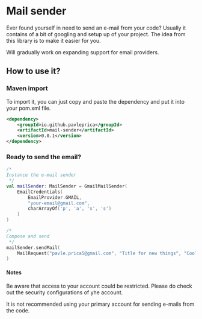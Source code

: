 # Mail sender

Ever found yourself in need to send an e-mail from your code? Usually it contains of a bit of googling and
setup up of your project. The idea from this library is to make it easier for you. 

Will gradually work on expanding support for email providers.

## How to use it?

### Maven import

To import it, you can just copy and paste the dependency and put it into your pom.xml file.

```xml
<dependency>
    <groupId>io.github.pavleprica</groupId>
    <artifactId>mail-sender</artifactId>
    <version>0.0.1</version>
</dependency>
```

### Ready to send the email?

```kotlin
/*
Instance the e-mail sender
 */
val mailSender: MailSender = GmailMailSender(
    EmailCredentials(
        EmailProvider.GMAIL,
        "your-email@gmail.com",
        charArrayOf('p', 'a', 's', 's')
    )
)

/*
Compose and send
 */
mailSender.sendMail(
    MailRequest("pavle.prica5@gmail.com", "Title for new things", "Cool content", emptyList())
)
```

#### Notes
Be aware that access to your account could be restricted. Please do check out the security configurations of yhe account.

It is not recommended using your primary account for sending e-mails from the code.